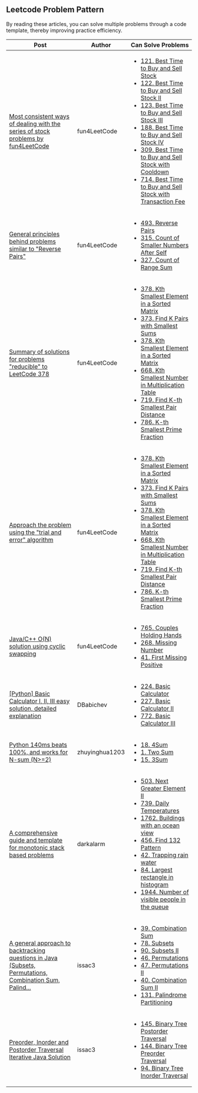 ## Leetcode Problem Pattern

By reading these articles, you can solve multiple problems through a code template, thereby improving practice efficiency.

|  Post       |  Author  | Can Solve Problems |
|  ----       |  ----    | ----               |  
| [Most consistent ways of dealing with the series of stock problems by fun4LeetCode](https://leetcode.com/problems/best-time-to-buy-and-sell-stock-with-transaction-fee/solutions/108870/most-consistent-ways-of-dealing-with-the-series-of-stock-problems/)  | fun4LeetCode | <ul><li>[121. Best Time to Buy and Sell Stock](https://leetcode.com/problems/best-time-to-buy-and-sell-stock/)</li><li>[122. Best Time to Buy and Sell Stock II](https://leetcode.com/problems/best-time-to-buy-and-sell-stock-ii/)</li><li>[123. Best Time to Buy and Sell Stock III](https://leetcode.com/problems/best-time-to-buy-and-sell-stock-iii/)</li><li>[188. Best Time to Buy and Sell Stock IV](https://leetcode.com/problems/best-time-to-buy-and-sell-stock-iv/)</li><li>[309. Best Time to Buy and Sell Stock with Cooldown](https://leetcode.com/problems/best-time-to-buy-and-sell-stock-with-cooldown/)</li><li>[714. Best Time to Buy and Sell Stock with Transaction Fee](https://leetcode.com/problems/best-time-to-buy-and-sell-stock-with-transaction-fee/description/)</li></ul> |
| [General principles behind problems similar to "Reverse Pairs"](https://leetcode.com/problems/reverse-pairs/solutions/97268/general-principles-behind-problems-similar-to-reverse-pairs/)  | fun4LeetCode | <ul><li>[493. Reverse Pairs](https://leetcode.com/problems/reverse-pairs/description/)</li><li>[315. Count of Smaller Numbers After Self](https://leetcode.com/problems/count-of-smaller-numbers-after-self/)</li><li>[327. Count of Range Sum](https://leetcode.com/problems/count-of-range-sum/)</li></ul> |
| [Summary of solutions for problems "reducible" to LeetCode 378](https://leetcode.com/problems/k-th-smallest-prime-fraction/solutions/115819/summary-of-solutions-for-problems-reducible-to-leetcode-378/)  | fun4LeetCode | <ul><li>[378. Kth Smallest Element in a Sorted Matrix](https://leetcode.com/problems/kth-smallest-element-in-a-sorted-matrix/)</li><li>[373. Find K Pairs with Smallest Sums](https://leetcode.com/problems/find-k-pairs-with-smallest-sums/)</li><li>[378. Kth Smallest Element in a Sorted Matrix](https://leetcode.com/problems/kth-smallest-element-in-a-sorted-matrix/)</li><li>[668. Kth Smallest Number in Multiplication Table](https://leetcode.com/problems/kth-smallest-number-in-multiplication-table/)</li><li>[719. Find K-th Smallest Pair Distance](https://leetcode.com/problems/find-k-th-smallest-pair-distance/)</li><li>[786. K-th Smallest Prime Fraction](https://leetcode.com/problems/k-th-smallest-prime-fraction/)</li></ul> |
| [Approach the problem using the "trial and error" algorithm](https://leetcode.com/problems/find-k-th-smallest-pair-distance/solutions/109082/approach-the-problem-using-the-trial-and-error-algorithm/)  | fun4LeetCode | <ul><li>[378. Kth Smallest Element in a Sorted Matrix](https://leetcode.com/problems/kth-smallest-element-in-a-sorted-matrix/)</li><li>[373. Find K Pairs with Smallest Sums](https://leetcode.com/problems/find-k-pairs-with-smallest-sums/)</li><li>[378. Kth Smallest Element in a Sorted Matrix](https://leetcode.com/problems/kth-smallest-element-in-a-sorted-matrix/)</li><li>[668. Kth Smallest Number in Multiplication Table](https://leetcode.com/problems/kth-smallest-number-in-multiplication-table/)</li><li>[719. Find K-th Smallest Pair Distance](https://leetcode.com/problems/find-k-th-smallest-pair-distance/)</li><li>[786. K-th Smallest Prime Fraction](https://leetcode.com/problems/k-th-smallest-prime-fraction/)</li></ul> |
| [Java/C++ O(N) solution using cyclic swapping](https://leetcode.com/problems/couples-holding-hands/solutions/113362/java-c-o-n-solution-using-cyclic-swapping/)  | fun4LeetCode | <ul><li>[765. Couples Holding Hands](https://leetcode.com/problems/couples-holding-hands/)</li><li>[268. Missing Number](https://leetcode.com/problems/missing-number/)</li><li>[41. First Missing Positive](https://leetcode.com/problems/first-missing-positive/)</li></ul> |
| [[Python] Basic Calculator I, II, III easy solution, detailed explanation](https://leetcode.com/problems/basic-calculator/solutions/1456850/python-basic-calculator-i-ii-iii-easy-solution-detailed-explanation/)  | DBabichev | <ul><li>[224. Basic Calculator](https://leetcode.com/problems/basic-calculator/description/)</li><li>[227. Basic Calculator II](https://leetcode.com/problems/basic-calculator-ii/)</li><li>[772. Basic Calculator III](https://leetcode.com/problems/basic-calculator-iii/)</ul> |
| [Python 140ms beats 100%, and works for N-sum (N>=2)](https://leetcode.com/problems/4sum/solutions/8545/python-140ms-beats-100-and-works-for-n-sum-n-2/)  | zhuyinghua1203 | <ul><li>[18. 4Sum](https://leetcode.com/problems/4sum/)</li><li>[1. Two Sum](https://leetcode.com/problems/two-sum/)</li><li>[15. 3Sum](https://leetcode.com/problems/3sum/)</ul> |
| [A comprehensive guide and template for monotonic stack based problems](https://leetcode.com/discuss/study-guide/2347639/A-comprehensive-guide-and-template-for-monotonic-stack-based-problems) | darkalarm | <ul><li>[503. Next Greater Element II](https://leetcode.com/problems/next-greater-element-ii/)</li><li>[739. Daily Temperatures](https://leetcode.com/problems/daily-temperatures/)</li><li>[1762. Buildings with an ocean view](https://leetcode.com/problems/buildings-with-an-ocean-view/)</li><li>[456. Find 132 Pattern](https://leetcode.com/problems/132-pattern/)</li><li>[42. Trapping rain water](https://leetcode.com/problems/trapping-rain-water/)</li><li>[84. Largest rectangle in histogram](https://leetcode.com/problems/largest-rectangle-in-histogram/)</li><li>[1944. Number of visible people in the queue](https://leetcode.com/problems/number-of-visible-people-in-a-queue/)</li></ul> |
| [A general approach to backtracking questions in Java (Subsets, Permutations, Combination Sum, Palind...](https://leetcode.com/problems/combination-sum/solutions/16502/a-general-approach-to-backtracking-questions-in-java-subsets-permutations-combination-sum-palindrome-partitioning/) | issac3 | <ul><li>[39. Combination Sum](https://leetcode.com/problems/combination-sum/)</li><Li>[78. Subsets](https://leetcode.com/problems/subsets/)</li><li>[90. Subsets II](https://leetcode.com/problems/subsets-ii/)</li><li>[46. Permutations](https://leetcode.com/problems/permutations/)</li><li>[47. Permutations II](https://leetcode.com/problems/permutations-ii/)</li><li>[40. Combination Sum II](https://leetcode.com/problems/combination-sum-ii/)</li><li>[131. Palindrome Partitioning](https://leetcode.com/problems/palindrome-partitioning/)</li></ul> |
| [Preorder, Inorder and Postorder Traversal Iterative Java Solution](https://leetcode.com/problems/binary-tree-postorder-traversal/solutions/45621/preorder-inorder-and-postorder-traversal-iterative-java-solution/) | issac3 | <ul><li>[145. Binary Tree Postorder Traversal](https://leetcode.com/problems/binary-tree-postorder-traversal/)</li><li>[144. Binary Tree Preorder Traversal](https://leetcode.com/problems/binary-tree-preorder-traversal/)</li><li>[94. Binary Tree Inorder Traversal](https://leetcode.com/problems/binary-tree-inorder-traversal/)</li></ul> |
